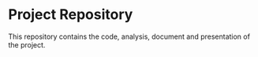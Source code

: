 # Project Repository

This repository contains the code, analysis, document and presentation of the project.

